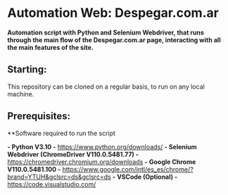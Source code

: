 # Automation Web: Despegar.com.ar

**Automation script with Python and Selenium Webdriver, that runs through the main flow of the Despegar.com.ar page, interacting with all the main features of the site.**

## Starting:

This repository can be cloned on a regular basis, to run on any local machine.

## Prerequisites:

**Software required to run the script

**- Python V3.10 -** https://www.python.org/downloads/
**- Selenium Webdriver (ChromeDriver V110.0.5481.77) -** https://chromedriver.chromium.org/downloads
**- Google Chrome V110.0.5481.100 -** https://www.google.com/intl/es_es/chrome/?brand=YTUH&gclsrc=ds&gclsrc=ds
**- VSCode (Optional) -** https://code.visualstudio.com/


